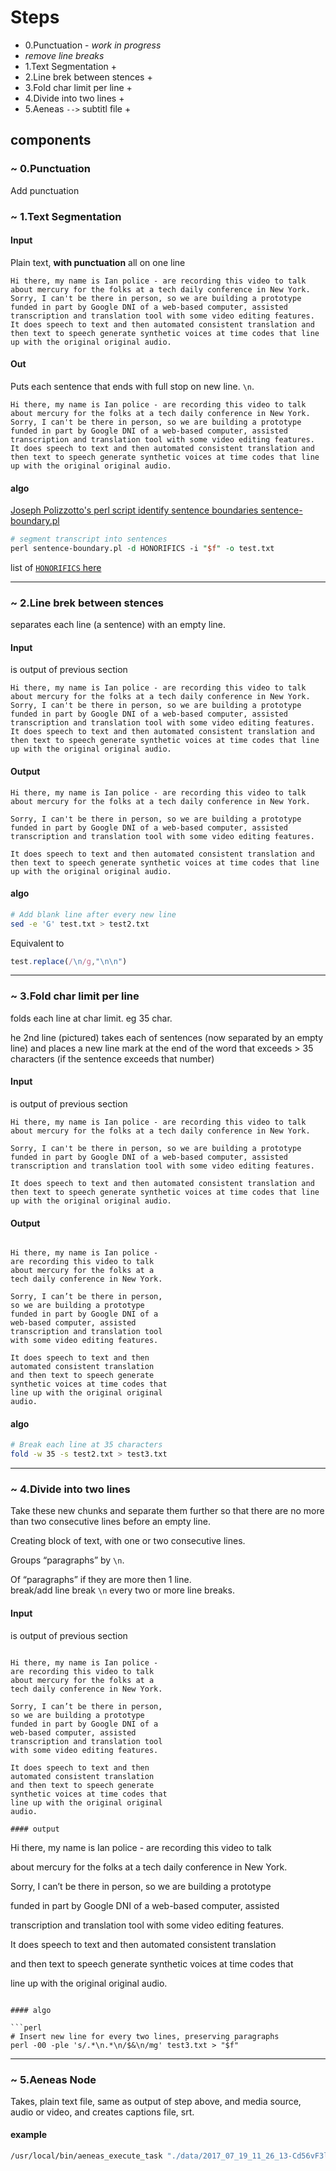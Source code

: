 # Steps

- 0.Punctuation - _work in progress_
- _remove line breaks_
- 1.Text Segmentation +
- 2.Line brek between stences +
- 3.Fold char limit per line +
- 4.Divide into two lines +
- 5.Aeneas `-->` subtitl file +


## components

### ~ 0.Punctuation 

Add punctuation 

<!-- Punctuator 2 library  -->


### ~ 1.Text Segmentation 

<!-- See module readme for more details -->

#### Input

Plain text, **with punctuation** all on one line 

```
Hi there, my name is Ian police - are recording this video to talk about mercury for the folks at a tech daily conference in New York. Sorry, I can't be there in person, so we are building a prototype funded in part by Google DNI of a web-based computer, assisted transcription and translation tool with some video editing features. It does speech to text and then automated consistent translation and then text to speech generate synthetic voices at time codes that line up with the original original audio.
```

#### Out 

Puts each sentence that ends with full stop on new line. `\n`.
 
``` 
Hi there, my name is Ian police - are recording this video to talk about mercury for the folks at a tech daily conference in New York.
Sorry, I can't be there in person, so we are building a prototype funded in part by Google DNI of a web-based computer, assisted transcription and translation tool with some video editing features.
It does speech to text and then automated consistent translation and then text to speech generate synthetic voices at time codes that line up with the original original audio.
```

#### algo 

[Joseph Polizzotto's perl script identify sentence boundaries sentence-boundary.pl ](https://github.com/polizoto/segment_transcript/blob/master/sentence-boundary.pl)

```perl
# segment transcript into sentences
perl sentence-boundary.pl -d HONORIFICS -i "$f" -o test.txt
```

list of [`HONORIFICS` here](https://github.com/polizoto/align_transcript/blob/master/HONORIFICS)

---

### ~  2.Line brek between stences

<!-- See module readme for more details -->
separates each line (a sentence) with an empty line.
<!-- Adds a line break `\n\n` in between in each stence.  -->

#### Input
is output of previous section 


```
Hi there, my name is Ian police - are recording this video to talk about mercury for the folks at a tech daily conference in New York.
Sorry, I can't be there in person, so we are building a prototype funded in part by Google DNI of a web-based computer, assisted transcription and translation tool with some video editing features.
It does speech to text and then automated consistent translation and then text to speech generate synthetic voices at time codes that line up with the original original audio.
```

#### Output

```
Hi there, my name is Ian police - are recording this video to talk about mercury for the folks at a tech daily conference in New York.

Sorry, I can't be there in person, so we are building a prototype funded in part by Google DNI of a web-based computer, assisted transcription and translation tool with some video editing features.

It does speech to text and then automated consistent translation and then text to speech generate synthetic voices at time codes that line up with the original original audio.
```

#### algo 

```bash
# Add blank line after every new line
sed -e 'G' test.txt > test2.txt
```

Equivalent to 

```js
test.replace(/\n/g,"\n\n")
```

---

### ~  3.Fold char limit per line

folds each line at char limit. eg 35 char. 

he 2nd line (pictured) takes each of sentences (now separated by an empty line) and places a new line mark at the end of the word that exceeds > 35 characters (if the sentence exceeds that number)

#### Input
is output of previous section 

```
Hi there, my name is Ian police - are recording this video to talk about mercury for the folks at a tech daily conference in New York.

Sorry, I can't be there in person, so we are building a prototype funded in part by Google DNI of a web-based computer, assisted transcription and translation tool with some video editing features.

It does speech to text and then automated consistent translation and then text to speech generate synthetic voices at time codes that line up with the original original audio.
```

#### Output

```

Hi there, my name is Ian police -
are recording this video to talk
about mercury for the folks at a
tech daily conference in New York.

Sorry, I can’t be there in person,
so we are building a prototype
funded in part by Google DNI of a
web-based computer, assisted
transcription and translation tool
with some video editing features.

It does speech to text and then
automated consistent translation
and then text to speech generate
synthetic voices at time codes that
line up with the original original
audio.
```

#### algo

```bash
# Break each line at 35 characters
fold -w 35 -s test2.txt > test3.txt
```


<!-- See module readme for more details -->

---

### ~  4.Divide into two lines

Take these new chunks and separate them further so that there are no more than two consecutive lines before an empty line.

Creating block of text, with one or two consecutive lines.

Groups “paragraphs” by `\n`.

Of “paragraphs” if they are more then 1 line. 	
break/add line break  `\n` every two or more line breaks.


#### Input
is output of previous section 

```

Hi there, my name is Ian police -
are recording this video to talk
about mercury for the folks at a
tech daily conference in New York.

Sorry, I can’t be there in person,
so we are building a prototype
funded in part by Google DNI of a
web-based computer, assisted
transcription and translation tool
with some video editing features.

It does speech to text and then
automated consistent translation
and then text to speech generate
synthetic voices at time codes that
line up with the original original
audio.

#### output

```
Hi there, my name is Ian police -
are recording this video to talk

about mercury for the folks at a
tech daily conference in New York.

Sorry, I can’t be there in person,
so we are building a prototype

funded in part by Google DNI of a
web-based computer, assisted

transcription and translation tool
with some video editing features.

It does speech to text and then
automated consistent translation

and then text to speech generate
synthetic voices at time codes that

line up with the original original
audio.
```

#### algo 

```perl
# Insert new line for every two lines, preserving paragraphs
perl -00 -ple 's/.*\n.*\n/$&\n/mg' test3.txt > "$f"
```


---


### ~  5.Aeneas Node

<!-- See module readme for more details -->

Takes, plain text file, same as output of step above, and media source, audio or video, and creates captions file, srt. 

#### example 

```bash
/usr/local/bin/aeneas_execute_task "./data/2017_07_19_11_26_13-Cd56vF3lZ_Q.mp4" "./examples/blaine.srt" "task_language=eng|os_task_file_format=srt|is_text_type=subtitles|is_audio_file_head_length=0|is_audio_file_tail_length=0|task_adjust_boundary_nonspeech_min=1.000|task_adjust_boundary_nonspeech_string=REMOVE|task_adjust_boundary_algorithm=percent|task_adjust_boundary_percent_value=75|is_text_file_ignore_regex=[*]" ./examples/2017_07_19_11_26_13-Cd56vF3lZ_Q.mp4.srt
```

